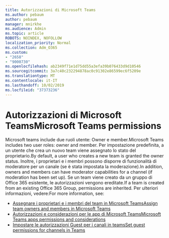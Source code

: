 ```yaml
---
title: Autorizzazioni di Microsoft Teams
ms.author: pebaum
author: pebaum
manager: mnirkhe
ms.audience: Admin
ms.topic: article
ROBOTS: NOINDEX, NOFOLLOW
localization_priority: Normal
ms.collection: Adm_O365
ms.custom:
- "2658"
- "9000730"
ms.openlocfilehash: ab2349f71e1d75dd55a3efa39b076433d9d10546
ms.sourcegitcommit: 3a7c40c232294878ac0c91302e86599ec6f5209e
ms.translationtype: MT
ms.contentlocale: it-IT
ms.lasthandoff: 10/02/2019
ms.locfileid: "37373236"
---
```

# <a name="microsoft-teams-permissions"></a><span data-ttu-id="75e0d-102">Autorizzazioni di Microsoft Teams</span><span class="sxs-lookup"><span data-stu-id="75e0d-102">Microsoft Teams permissions</span></span>

<span data-ttu-id="75e0d-103">Microsoft teams include due ruoli utente: Owner e member.</span><span class="sxs-lookup"><span data-stu-id="75e0d-103">Microsoft Teams includes two user roles: owner and member.</span></span> <span data-ttu-id="75e0d-104">Per impostazione predefinita, a un utente che crea un nuovo team viene assegnato lo stato del proprietario.</span><span class="sxs-lookup"><span data-stu-id="75e0d-104">By default, a user who creates a new team is granted the owner status.</span></span> <span data-ttu-id="75e0d-105">Inoltre, i proprietari e i membri possono disporre di funzionalità di moderatore per un canale (se è stata impostata la moderazione).</span><span class="sxs-lookup"><span data-stu-id="75e0d-105">In addition, owners and members can have moderator capabilities for a channel (if moderation has been set up).</span></span> <span data-ttu-id="75e0d-106">Se un team viene creato da un gruppo di Office 365 esistente, le autorizzazioni vengono ereditate.</span><span class="sxs-lookup"><span data-stu-id="75e0d-106">If a team is created from an existing Office 365 Group, permissions are inherited.</span></span> <span data-ttu-id="75e0d-107">Per ulteriori informazioni, vedere:</span><span class="sxs-lookup"><span data-stu-id="75e0d-107">For more information, see:</span></span>

- [<span data-ttu-id="75e0d-108">Assegnare i proprietari e i membri del team in Microsoft Teams</span><span class="sxs-lookup"><span data-stu-id="75e0d-108">Assign team owners and members in Microsoft Teams</span></span>](https://docs.microsoft.com/microsoftteams/assign-roles-permissions)
- [<span data-ttu-id="75e0d-109">Autorizzazioni e considerazioni per le app di Microsoft Teams</span><span class="sxs-lookup"><span data-stu-id="75e0d-109">Microsoft Teams apps permissions and considerations</span></span>](https://docs.microsoft.com/microsoftteams/app-permissions)
- [<span data-ttu-id="75e0d-110">Impostare le autorizzazioni Guest per i canali in teams</span><span class="sxs-lookup"><span data-stu-id="75e0d-110">Set guest permissions for channels in Teams</span></span>](https://support.office.com/article/4756c468-2746-4bfd-a582-736d55fcc169)